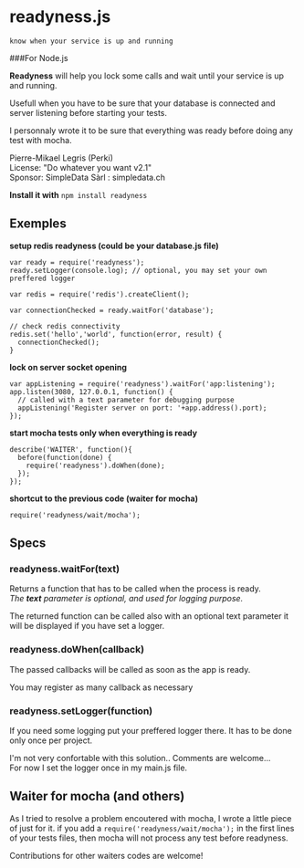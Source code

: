 readyness.js
============

`know when your service is up and running`

###For Node.js 

**Readyness** will help you lock some calls and wait until your service is up and running.

Usefull when you have to be sure that your database is connected and server listening before starting your tests.

I personnaly wrote it to be sure that everything was ready before doing any test with mocha.

Pierre-Mikael Legris (Perki)  
License: "Do whatever you want v2.1"  
Sponsor: SimpleData Sàrl : simpledata.ch  

**Install it with** `npm install readyness`

## Exemples 
 **setup redis readyness (could be your database.js file)**
      
    var ready = require('readyness');
    ready.setLogger(console.log); // optional, you may set your own preffered logger
    
    var redis = require('redis').createClient();
 
    var connectionChecked = ready.waitFor('database');
    
    // check redis connectivity
    redis.set('hello','world', function(error, result) {
      connectionChecked();
    }
 
 
 **lock on server socket opening**
 
	var appListening = require('readyness').waitFor('app:listening');
	app.listen(3080, 127.0.0.1, function() {  
	  // called with a text parameter for debugging purpose
  	  appListening('Register server on port: '+app.address().port);
	});



**start mocha tests only when everything is ready**

    describe('WAITER', function(){
      before(function(done) {
        require('readyness').doWhen(done);
      });
    });


**shortcut to the previous code (waiter for mocha)**

	require('readyness/wait/mocha');

## Specs
### readyness.waitFor(text)
Returns a function that has to be called when the process is ready.  
*The **text** parameter is optional, and used for logging purpose.*  

The returned function can be called also with an optional text parameter it will be displayed if you have set a logger.

### readyness.doWhen(callback)
The passed callbacks will be called as soon as the app is ready.

You may register as many callback as necessary

### readyness.setLogger(function)
If you need some logging put your preffered logger there. 
It has to be done only once per project.

I'm not very confortable with this solution.. Comments are welcome...  
For now I set the logger once in my main.js file. 

## Waiter for mocha (and others)
As I tried to resolve a problem encoutered with mocha, I wrote a little piece of just for it.
if you add a `require('readyness/wait/mocha');` in the first lines of your tests files, then mocha will not process any test before readyness.

Contributions for other waiters codes are welcome!
